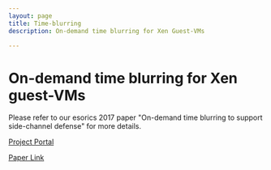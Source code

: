 ```yaml
---
layout: page
title: Time-blurring
description: On-demand time blurring for Xen Guest-VMs

---
```


# On-demand time blurring for Xen guest-VMs

Please refer to our esorics 2017 paper "On-demand time blurring to support side-channel defense" for more details.

[Project Portal](https://github.com/StanPlatinum/dyn-grained-timer)

[Paper Link](http://flyer.sis.smu.edu.sg/esorics17.pdf)
